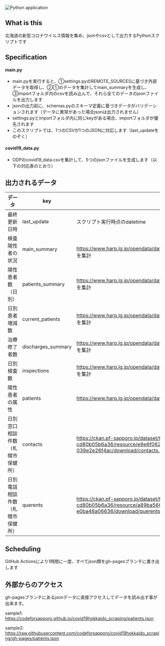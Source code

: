 ![Python application](https://github.com/codeforsapporo/covid19hokkaido_scraping/workflows/Python%20application/badge.svg)

## What is this
北海道の新型コロナウイルス情報を集め、jsonやcsvとして出力するPythonスクリプトです

## Specification
#### main.py
- main.pyを実行すると、①settings.pyのREMOTE_SOURCESに基づき外部データを取得し、②①のデータを集計してmain_summaryを生成し、③importフォルダ内のcsvを読み込んで、それら全てのデータのjsonファイルを出力します
- jsonの出力前に、schemas.pyのスキーマ定義に基づきデータがバリデーションされます（データに異常があった場合jsonは出力されません）
- settings.pyとimportフォルダ内に同じkeyがある場合、importフォルダが優先されます
- このスクリプトでは、1つのCSVが1つのJSONに対応します（last_updateをのぞく）

#### covid19_data.py
- ODPのcovid19_data.csvを集計して、5つのjsonファイルを生成します（以下の対応表のとおり）


## 出力されるデータ
| データ |  key  |  source  | note  |
| ---- | ---- | ---- | ---- |
|  最終更新日時  |  last_update  | スクリプト実行時点のdatetime |  main.pyで生成  |
|  検査陽性者の状況  |  main_summary  |　https://www.harp.lg.jp/opendata/dataset/1369/resource/2853/covid19_data.csv を集計 |  covid19_data.pyで生成  |
|  陽性患者数（日別）  |  patients_summary  | https://www.harp.lg.jp/opendata/dataset/1369/resource/2853/covid19_data.csv を集計 |  covid19_data.pyで生成  |
|  日別患者増減数  |  current_patients  | https://www.harp.lg.jp/opendata/dataset/1369/resource/2853/covid19_data.csv を集計 |  covid19_data.pyで生成  |
|  治療修了者数  |  discharges_summary  | https://www.harp.lg.jp/opendata/dataset/1369/resource/2853/covid19_data.csv を集計 |  covid19_data.pyで生成  |
|  日別検査数  |  inspections  | https://www.harp.lg.jp/opendata/dataset/1369/resource/2853/covid19_data.csv を集計 |  covid19_data.pyで生成  |
|  陽性患者の属性  |  patients  | https://www.harp.lg.jp/opendata/dataset/1369/resource/2828/patients.csv |  main.pyで生成  |
|  日別窓口相談件数（札幌市保健所）  |  contacts  | https://ckan.pf-sapporo.jp/dataset/f6338cc2-dd6b-43b6-98a3-cd80b05b6a36/resource/e9e6f062-cafd-4aea-992f-039e2e26f4ac/download/contacts.csv |  main.pyで生成  |
|  日別電話相談件数 （札幌市保健所） |  querents  | https://ckan.pf-sapporo.jp/dataset/f6338cc2-dd6b-43b6-98a3-cd80b05b6a36/resource/a89ba566-93d1-416a-a269-e0ba48a06636/download/querents.csv |  main.pyで生成  |

## Scheduling
GitHub Actionsにより1時間に一度、すべてjson類をgh-pagesブランチに書き出します

## 外部からのアクセス
gh-pagesブランチにあるjsonデータに直接アクセスしてデータを読み出す事が出来ます。

sample1: https://codeforsapporo.github.io/covid19hokkaido_scraping/patients.json

sample2: https://raw.githubusercontent.com/codeforsapporo/covid19hokkaido_scraping/gh-pages/patients.json